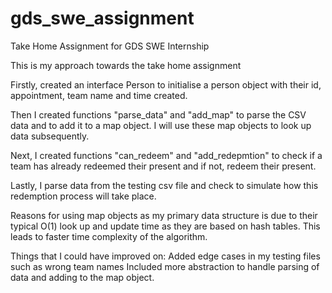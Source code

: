 # gds_swe_assignment
Take Home Assignment for GDS SWE Internship

This is my approach towards the take home assignment

Firstly, created an interface Person to initialise a person object with their id, appointment, team name and time created.

Then I created functions "parse_data" and "add_map" to parse the CSV data and to add it to a map object. I will use these map objects to look up data subsequently.

Next, I created functions "can_redeem" and "add_redepmtion" to check if a team has already redeemed their present and if not, redeem their present. 

Lastly, I parse data from the testing csv file and check to simulate how this redemption process will take place.

Reasons for using map objects as my primary data structure is due to their typical O(1) look up and update time as they are based on hash tables. This leads to faster time complexity of the algorithm.

Things that I could have improved on:
Added edge cases in my testing files such as wrong team names
Included more abstraction to handle parsing of data and adding to the map object.

